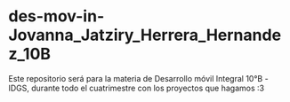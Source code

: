 # des-mov-in-Jovanna_Jatziry_Herrera_Hernandez_10B
Este repositorio será para la materia de Desarrollo móvil Integral 10°B -IDGS, durante todo el cuatrimestre con los proyectos que hagamos :3
